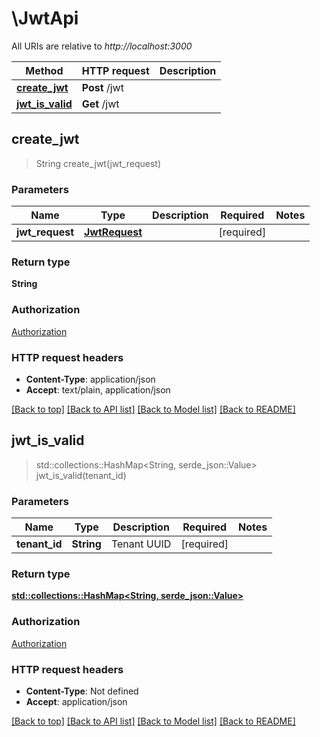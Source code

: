 # \JwtApi

All URIs are relative to *http://localhost:3000*

Method | HTTP request | Description
------------- | ------------- | -------------
[**create_jwt**](JwtApi.md#create_jwt) | **Post** /jwt | 
[**jwt_is_valid**](JwtApi.md#jwt_is_valid) | **Get** /jwt | 



## create_jwt

> String create_jwt(jwt_request)


### Parameters


Name | Type | Description  | Required | Notes
------------- | ------------- | ------------- | ------------- | -------------
**jwt_request** | [**JwtRequest**](JwtRequest.md) |  | [required] |

### Return type

**String**

### Authorization

[Authorization](../README.md#Authorization)

### HTTP request headers

- **Content-Type**: application/json
- **Accept**: text/plain, application/json

[[Back to top]](#) [[Back to API list]](../README.md#documentation-for-api-endpoints) [[Back to Model list]](../README.md#documentation-for-models) [[Back to README]](../README.md)


## jwt_is_valid

> std::collections::HashMap<String, serde_json::Value> jwt_is_valid(tenant_id)


### Parameters


Name | Type | Description  | Required | Notes
------------- | ------------- | ------------- | ------------- | -------------
**tenant_id** | **String** | Tenant UUID | [required] |

### Return type

[**std::collections::HashMap<String, serde_json::Value>**](serde_json::Value.md)

### Authorization

[Authorization](../README.md#Authorization)

### HTTP request headers

- **Content-Type**: Not defined
- **Accept**: application/json

[[Back to top]](#) [[Back to API list]](../README.md#documentation-for-api-endpoints) [[Back to Model list]](../README.md#documentation-for-models) [[Back to README]](../README.md)

